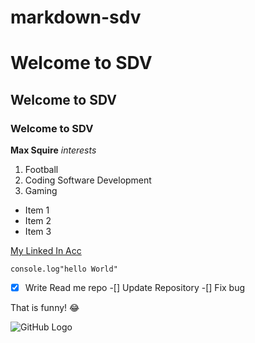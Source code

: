 # markdown-sdv

# Welcome to SDV

## Welcome to SDV
### Welcome to SDV

**Max Squire**
*interests*

1. Football
2. Coding Software Development
3. Gaming

- Item 1
- Item 2
- Item 3

[My Linked In Acc](https://www.linkedin.com/in/max-squire-10770a232/)

`console.log"hello World"`

-[x] Write Read me repo
-[] Update Repository
-[] Fix bug

That is funny! :joy:

![GitHub Logo](/images/logo.png)